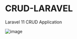 # CRUD-LARAVEL
Laravel 11 CRUD Application

![image](https://github.com/user-attachments/assets/b61328b3-0efc-4b36-bb5f-2cd8bdf84c24)

